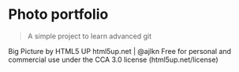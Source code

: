 # Photo portfolio

> A simple project to learn advanced git

Big Picture by HTML5 UP
html5up.net | @ajlkn
Free for personal and commercial use under the CCA 3.0 license (html5up.net/license)
